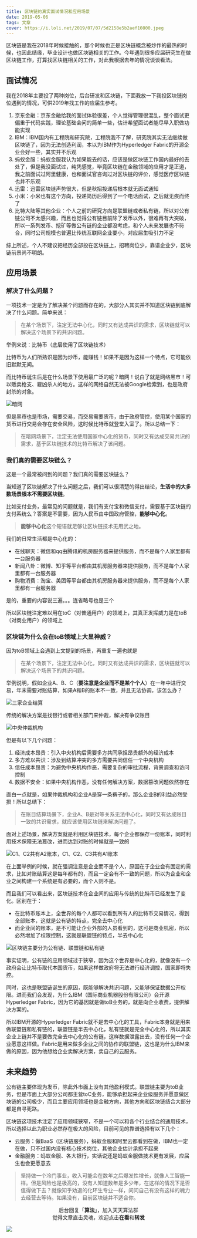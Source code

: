 ```yaml
---
title: 区块链的真实面试情况和应用场景
date: 2019-05-06
tags: 文章
cover: https://i.loli.net/2019/07/07/5d2158e5b2aef10800.jpeg
---
```


区块链是我在2018年时候接触的，那个时候也正是区块链概念被炒作的最热的时候，也因此结缘，毕业设计也做区块链相关的工作。今年遇到很多应届研究生在做区块链工作，打算找区块链相关的工作，对此我根据去年的情况谈谈看法。

## 面试情况

我在2018年主要投了两种岗位，后台研发和区块链，下面我放一下我投区块链岗位遇到的情况，可供2019年找工作的应届生参考。

1. 京东金融：京东金融给我的面试体验很差，个人觉得管理很混乱，整个面试更偏重于代码实践，理论基础会问的简单一些，估计希望面试者能尽早入职做功能实现
2. IBM：IBM国内有工程院和研究院，工程院我不了解，研究院其实无法继续做区块链了，因为无法创造利润，本以为IBM作为Hyperledger Fabric的开源企业会好一些，其实并不乐观
3. 蚂蚁金服：蚂蚁金服我认为如果能去的话，应该是做区块链工作国内最好的去处了，但是我没面试过，纯凭感觉，毕竟区块链在金融领域的应用才是正道，我之前面试过阿里健康，也和面试官咨询过对区块链的评价，感觉医疗区块链也并不乐观
4. 迅雷：迅雷区块链声势很大，但是秋招投递后根本就无面试通知
5. 小米：小米也有这个方向，投递简历后得到了一个电话面试，之后就无疾而终了
6. 比特大陆等其他企业：个人之前的研究方向是联盟链或者私有链，所以对公有链公司不太感兴趣，而且也觉得公有链目前除了发币以外，很难再有大突破，所以一系列发币、挖矿等做公有链的企业都没考虑，和个人未来发展也不符合，同时公司规模也普遍比传统互联网企业要小，对应届生吸引力不足

综上所述，个人不建议把经历全部投在区块链上，招聘岗位少，靠谱企业少，区块链前景尚不明朗。

## 应用场景

### 解决了什么问题？

一项技术一定是为了解决某个问题而存在的，大部分人其实并不知道区块链到底解决了什么问题。简单来说：

> 在某个场景下，注定无法中心化，同时又有达成共识的需求，区块链就可以解决这个场景下的共识问题。

举例来说：比特币（底层使用了区块链技术）

比特币为人们所熟识是因为炒币，能赚钱！如果不是因为这样一个特点，它可能依旧默默无闻。

而比特币诞生后是在什么场景下使用最广泛的呢？暗网！说白了就是网络黑市！可以贩卖枪支、雇凶杀人的地方。这样的网络自然无法被Google检索到，也是政府封杀的对象。

![暗网](https://i.loli.net/2019/07/07/5d2159c1c4a2342571.jpeg)

但是黑市也是市场，需要交易，而交易需要货币，由于政府管控，使用某个国家的货币进行交易会存在安全风险，这时候比特币就登堂入室了。所以总结一下：

> 在暗网场景下，注定无法使用国家中心化的货币，同时又有达成交易共识的需求，基于区块链技术的比特币解决了该问题。

### 我们真的需要区块链么？

这是一个最常被问到的问题？我们真的需要区块链么？

当知道了区块链解决了什么问题之后，我们可以很清楚的得出结论，**生活中的大多数场景根本不需要区块链**。

比如支付业务，最常见的问题就是，我们有支付宝和微信支付，需要基于区块链的支付系统么？答案是不需要，因为人民币由中国政府管控，**能够中心化**。

> **能够中心化**这个短语就足够让区块链技术无用武之地。

我们的日常生活都是中心化的：

- 在线聊天：微信和qq由腾讯的机房服务器来提供服务，而不是每个人家里都有一台服务器
- 新闻八卦：微博、知乎等平台都由其机房服务器来提供服务，而不是每个人家里都有一台服务器
- 购物消费：淘宝、美团等平台都由其机房服务器来提供服务，而不是每个人家里都有一台服务器

是的，重要的内容说三遍。。。连省略号也是三个

所以区块链注定难以用在toC（对普通用户）的领域上，其真正发挥威力是在toB（对商业用户）的领域上

### 区块链为什么会在toB领域上大显神威？

因为toB领域上会遇到上文提到的场景，再重复一遍也就是

> 在某个场景下，注定无法中心化，同时又有达成共识的需求，区块链就可以解决这个场景下的共识问题。

举例说明，假如企业A、B、C（**要注意是企业而不是某个个人**）在一年中进行交易，年末需要对账结算，如果A和B的账本不一致，并且无法协调，该怎么办？

![三家企业结算](https://i.loli.net/2019/07/07/5d21580a61a1178553.png)

传统的解决方案是找银行或者相关部门来仲裁，解决有争议账目

![中央仲裁机构](https://i.loli.net/2019/07/07/5d21580e2c5c410683.png)

但是有以下几个问题：

1. 经济成本昂贵：引入中央机构后需要多方共同承担昂贵额外的经济成本
2. 多方难以共识：涉及到结算冲突的多方需要共同信任一个中央机构
3. 信任成本昂贵：为避免中央机构作恶，需要复杂的审批流程，背景调查和访问控制
4. 数据不安全：如果中央机构作恶，没有任何解决方案，数据篡改问题依然存在

直白一点就是，如果仲裁机构和企业A是穿一条裤子的，那么企业B的利益必然受损！所以总结下：

> 在账目结算场景下，企业A、B是对等关系无法中心化，同时又有达成账目一致的共识需求，就应该使用区块链来解决问题了。

面对上述场景，解决方案就是利用区块链技术，每个企业都保存一份账本，同时利用技术保障无法篡改，进而达到对账的时候就是一致的

![C1、C2共有A2账本，C1、C2、C3共有A1账本](https://i.loli.net/2019/07/07/5d21581918ee732726.png)

在上面举例的时候，就在强调注意是企业而不是个人，原因在于企业会有固定的需求，比如对账结算这是每年都有的，而且一定会有不一致的问题，所以为企业和企业之间构建一个系统是有必要的，而个人则不是。

而且我们可以看出来，区块链技术在企业间的应用与传统的比特币已经发生了变化。区别在于：

- 在比特币账本上，全世界的每个人都可以看到所有人的比特币交易情况，得到全部账本，这就是公有链的特点，完全去中心化
- 而企业间的账本，是不可能让企业外部的人员看到的，这可是商业机密，所以必然增加了权限控制，这就是联盟链的特点，半去中心化

![区块链主要分为公有链、联盟链和私有链](https://i.loli.net/2019/07/07/5d2158e5b2aef10800.jpeg)

事实证明，公有链的应用领域过于狭窄，因为这个世界是中心化的，就像没有一个政府会让比特币取代本国货币，如果这样做政府将无法进行经济调控，国家即将失控。

同时，这也是联盟链诞生的原因，既能够解决共识问题，又能够保证数据公开权限。进而我们会发现，为什么IBM（国际商业机器股份有限公司）会开源Hyperledger Fabric，因为它的基因就是做toB业务的，就是向企业收费，提供解决方案的。

所以IBM开源的Hyperledger Fabric就不是去中心化的工具，Fabric本身就是用来做联盟链和私有链的，联盟链是半去中心化，私有链就是完全中心化的，所以其实企业上链并不是要做完全去中心化的公有链，这样数据泄露出去，没有任何一个企业愿意这样做。Fabric是用来做多企业之间的协作的联盟链，这也是为什么IBM来做的原因，因为他想给企业卖解决方案，卖自己的云服务。

## 未来趋势

公有链主要体现为发币，除此外市面上没有其他盈利模式。联盟链主要为toB业务，但是市面上大部分公司都主营toC业务，能够承担起来企业级服务并愿意做区块链的公司极少，而且主要应用领域也是金融方向，其他方向和区块链结合大部分都是自寻死路。

区块链这项技术注定了应用领域狭窄，不是一个可以和各个行业结合的通用技术，所以选择以此为职业必然存在极大的风险，目前可见的靠谱选择有以下几个：

- 云服务：做BaaS（区块链服务），蚂蚁金服和阿里云都看到在做，IBM也一定在做，只不过国内没有核心技术岗位，其他企业估计承担不起来
- 金融服务：蚂蚁金服、各大银行，实话说还是蚂蚁金服做技术更有发展，应届生也会更愿意去

> 坚持做一个冷门事业，收入可能会在数年之后爆发性增长，就像人工智能一样。但是风险也是极高的，没有人知道数年是多少年，在这样的情况下是否值得做下去？就像知乎劝退的化环生专业一样，问问自己有没有这样的魄力去经营去等待。如果没有，目前区块链并不适合你。


<span style="display:block;text-align:center;">后台回复「<strong>算法</strong>」，加入天天算法群</span>
<span style="display:block;text-align:center;">觉得文章直击灵魂，欢迎点击<strong>在看</strong>和<strong>转发</strong></span>

![](https://imgkr.cn-bj.ufileos.com/f3e6917b-991c-4ef5-a29a-bb5d9af1273a.gif)